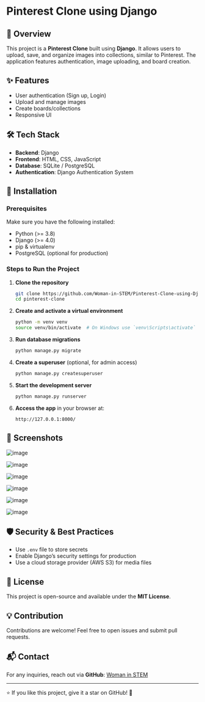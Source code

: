 # Pinterest Clone using Django


## 📌 Overview
This project is a **Pinterest Clone** built using **Django**. It allows users to upload, save, and organize images into collections, similar to Pinterest. The application features authentication, image uploading, and board creation.

## ✨ Features
- User authentication (Sign up, Login)
- Upload and manage images
- Create boards/collections
- Responsive UI

## 🛠️ Tech Stack
- **Backend**: Django
- **Frontend**: HTML, CSS, JavaScript
- **Database**: SQLite / PostgreSQL
- **Authentication**: Django Authentication System

## 🚀 Installation

### Prerequisites
Make sure you have the following installed:
- Python (>= 3.8)
- Django (>= 4.0)
- pip & virtualenv
- PostgreSQL (optional for production)

### Steps to Run the Project
1. **Clone the repository**
   ```bash
   git clone https://github.com/Woman-in-STEM/Pinterest-Clone-using-Django.git
   cd pinterest-clone
   ```
2. **Create and activate a virtual environment**
   ```bash
   python -m venv venv
   source venv/bin/activate  # On Windows use `venv\Scripts\activate`
   ```
3. **Run database migrations**
   ```bash
   python manage.py migrate
   ```
4. **Create a superuser** (optional, for admin access)
   ```bash
   python manage.py createsuperuser
   ```
5. **Start the development server**
   ```bash
   python manage.py runserver
   ```
6. **Access the app** in your browser at:
   ```
   http://127.0.0.1:8000/
   ```

## 📸 Screenshots
![image](https://github.com/user-attachments/assets/c4d912ab-c4dc-440d-a31d-e841e2a99189)

![image](https://github.com/user-attachments/assets/d85160df-3976-455d-8f02-8e4478f18469)

![image](https://github.com/user-attachments/assets/35d9ae18-b300-4447-bcbe-d1d27a917fbc)

![image](https://github.com/user-attachments/assets/e2822327-d31d-479a-a63f-1d8b4b9dd9ed)

![image](https://github.com/user-attachments/assets/b24f3ae7-32ad-4a02-b3d8-5953dda2deaa)

![image](https://github.com/user-attachments/assets/5280319f-80c6-4ff3-8ff6-f806d3ab2c4a)


## 🛡️ Security & Best Practices
- Use `.env` file to store secrets
- Enable Django’s security settings for production
- Use a cloud storage provider (AWS S3) for media files

## 📄 License
This project is open-source and available under the **MIT License**.

## 💡 Contribution
Contributions are welcome! Feel free to open issues and submit pull requests.

## 📬 Contact
For any inquiries, reach out via **GitHub**: [Woman in STEM](https://github.com/Woman-in-STEM)

---
⭐ If you like this project, give it a star on GitHub! 🚀
